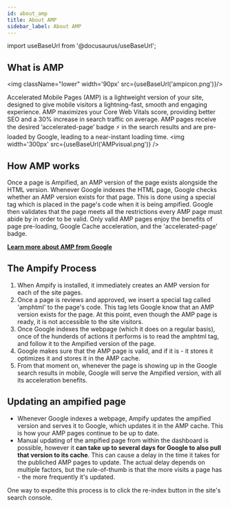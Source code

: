 ```yaml
---
id: about_amp
title: About AMP
sidebar_label: About AMP
---
```

import useBaseUrl from '@docusaurus/useBaseUrl'; 


## What is AMP
<img className="lower" width='90px' src={useBaseUrl('ampicon.png')}/>

Accelerated Mobile Pages (AMP) is a lightweight version of your site, designed to give mobile visitors a lightning-fast, smooth and engaging experience. AMP maximizes your Core Web Vitals score, providing better SEO and a 30% increase in search traffic on average. AMP pages receive the desired ‘accelerated-page’ badge ⚡ in the search results and are pre-loaded by Google, leading to a near-instant loading time.
<img  width='300px' src={useBaseUrl('AMPvisual.png')} />

## How AMP works
Once a page is Ampified, an AMP version of the page exists alongside the HTML version. Whenever Google indexes the HTML page, Google checks whether an AMP version exists for that page. This is done using a special tag which is placed in the page's code when it is being ampified. 
Google then validates that the page meets all the restrictions every AMP page must abide by in order to be valid. Only valid AMP pages enjoy the benefits of page pre-loading, Google Cache acceleration, and the 'accelerated-page' badge.

**<a href="https://amp.dev/about/how-amp-works/" target="_blank">Learn more about AMP from Google</a>**

## The Ampify Process
1. When Ampify is installed, it immediately creates an AMP version for each of the site pages.
2. Once a page is reviews and approved, we insert a special tag called 'amphtml' to the page's code. This tag lets Google know that an AMP version exists for the page. At this point, even though the AMP page is ready, it is not accessible to the site visitors.
3. Once Google indexes the webpage (which it does on a regular basis), once of the hunderds of actions it performs is to read the amphtml tag, and follow it to the Ampified version of the page. 
4. Google makes sure that the AMP page is valid, and if it is - it stores it optimizes it and stores it in the AMP cache.
5. From that moment on, whenever the page is showing up in the Google search results in mobile, Google will serve the Ampified version, with all its acceleration benefits.

## Updating an ampified page
* Whenever Google indexes a webpage, Ampify updates the ampified version and serves it to Google, which updates it in the AMP cache. This is how your AMP pages continue to be up to date.
* Manual updating of the ampified page from within the dashboard is possible, however it **can take up to several days for Google to also pull that version to its cache**. This can cause a delay in the time it takes for the publiched AMP pages to update. The actual delay depends on multiple factors, but the rule-of-thumb is that the more visits a page has - the more frequently it's updated.

One way to expedite this process is to click the re-index button in the site's search console.







